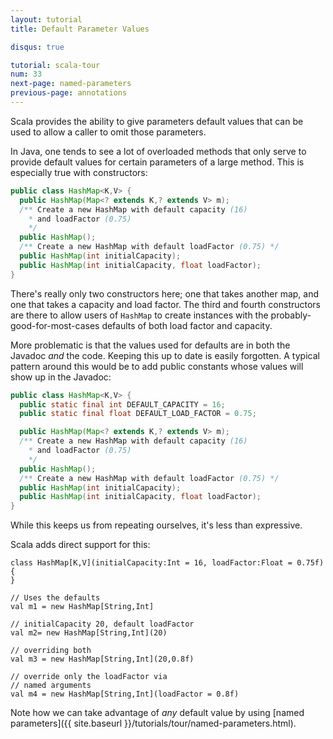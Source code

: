 ```yaml
---
layout: tutorial
title: Default Parameter Values

disqus: true

tutorial: scala-tour
num: 33
next-page: named-parameters
previous-page: annotations
---
```


Scala provides the ability to give parameters default values that can be used to allow a caller to omit those parameters.

In Java, one tends to see a lot of overloaded methods that only serve to provide default values for certain parameters of a large method.  This is especially true with constructors:

```java
public class HashMap<K,V> {
  public HashMap(Map<? extends K,? extends V> m);
  /** Create a new HashMap with default capacity (16)
    * and loadFactor (0.75)
    */
  public HashMap();
  /** Create a new HashMap with default loadFactor (0.75) */
  public HashMap(int initialCapacity);
  public HashMap(int initialCapacity, float loadFactor);
}
```

There's really only two constructors here; one that takes another map, and one that takes a capacity and load factor.  The third and fourth constructors are there to allow users of <code>HashMap</code> to create instances with the probably-good-for-most-cases defaults of both load factor and capacity.

More problematic is that the values used for defaults are in both the Javadoc *and* the code.  Keeping this up to date is easily forgotten.  A typical pattern around this would be to add public constants whose values will show up in the Javadoc:

```java
public class HashMap<K,V> {
  public static final int DEFAULT_CAPACITY = 16;
  public static final float DEFAULT_LOAD_FACTOR = 0.75;

  public HashMap(Map<? extends K,? extends V> m);
  /** Create a new HashMap with default capacity (16)
    * and loadFactor (0.75)
    */
  public HashMap();
  /** Create a new HashMap with default loadFactor (0.75) */
  public HashMap(int initialCapacity);
  public HashMap(int initialCapacity, float loadFactor);
}
```

While this keeps us from repeating ourselves, it's less than expressive.

Scala adds direct support for this:

```tut
class HashMap[K,V](initialCapacity:Int = 16, loadFactor:Float = 0.75f) {
}

// Uses the defaults
val m1 = new HashMap[String,Int]

// initialCapacity 20, default loadFactor
val m2= new HashMap[String,Int](20)

// overriding both
val m3 = new HashMap[String,Int](20,0.8f)

// override only the loadFactor via
// named arguments
val m4 = new HashMap[String,Int](loadFactor = 0.8f)
```

Note how we can take advantage of *any* default value by using [named parameters]({{ site.baseurl }}/tutorials/tour/named-parameters.html).
